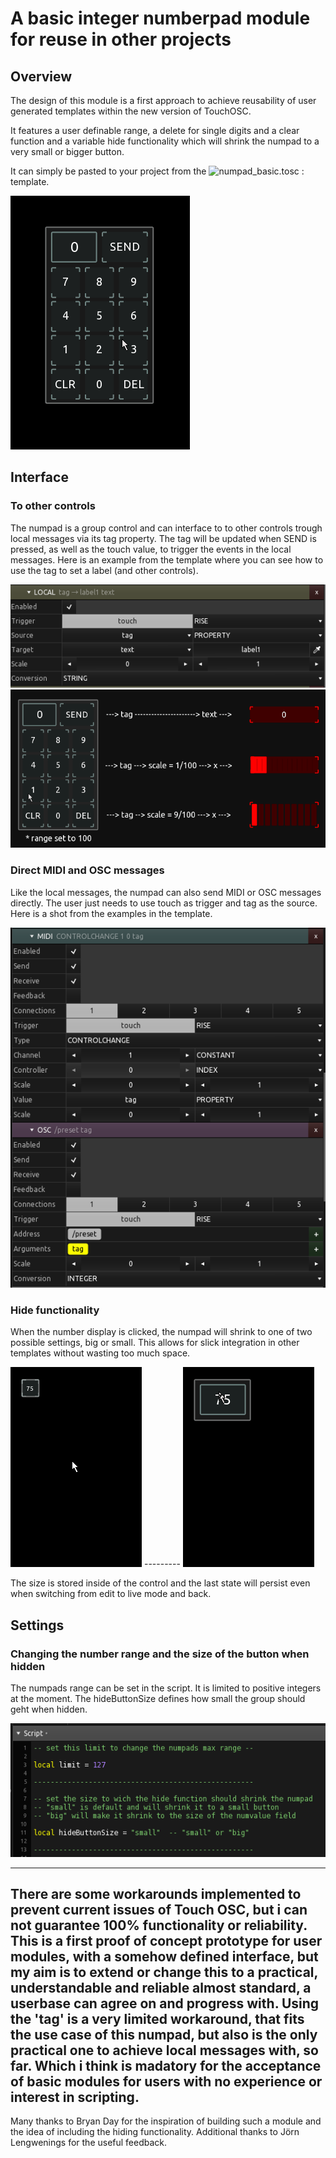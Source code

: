# A basic integer numberpad module for reuse in other projects

## Overview

The design of this module is a first approach to achieve reusability of user generated templates within the new version of TouchOSC.

It features a user definable range, a delete for single digits and a clear function and a variable hide functionality which will shrink the numpad to a very small or bigger button.

It can simply be pasted to your project from the ![numpad_basic.tosc :](numpad_basic.tosc) template.

![numpad](pics/numpad.gif) 

## Interface

### To other controls

The numpad is a group control and can interface to to other controls trough local messages via its tag property. The tag will be updated when SEND is pressed, as well as the touch value, to trigger the events in the local messages.
Here is an example from the template where you can see how to use the tag to set a label (and other controls).

![taginterface](pics/tag_interface.png) ![taginterface](pics/tag_interface.gif)


### Direct MIDI and OSC messages

Like the local messages, the numpad can also send MIDI or OSC messages directly. The user just needs to use touch as trigger and tag as the source. Here is a shot from the examples in the template.

![directmidiosc](pics/direct_midi_osc.png)


### Hide functionality

When the number display is clicked, the numpad will shrink to one of two possible settings, big or small. This allows for slick integration in other templates without wasting too much space.

![hidesmall](pics/hidesmall.gif) ---------  ![hidebig](pics/hidebig.gif)

The size is stored inside of the control and the last state will persist even when switching from edit to live mode and back.


## Settings
 
### Changing the number range and the size of the button when hidden

The numpads range can be set in the script. It is limited to positive integers at the moment.
The hideButtonSize defines how small the group should geht when hidden.

![setlimit](pics/set_limit_size.png)

---
There are some workarounds implemented to prevent current issues of Touch OSC, but i can not guarantee 100% functionality or reliability. 
This is a first proof of concept prototype for user modules, with a somehow defined interface, but my aim is to extend or change this to a practical, understandable and reliable almost standard, a userbase can agree on and progress with. 
Using the 'tag' is a very limited workaround, that fits the use case of this numpad, but also is the only practical one to achieve local messages with, so far. Which i think is madatory for the acceptance of basic modules for users with no experience or interest in scripting.
---

Many thanks to Bryan Day for the inspiration of building such a module and the idea of including the hiding functionality. Additional thanks to Jörn Lengwenings for the useful feedback.








